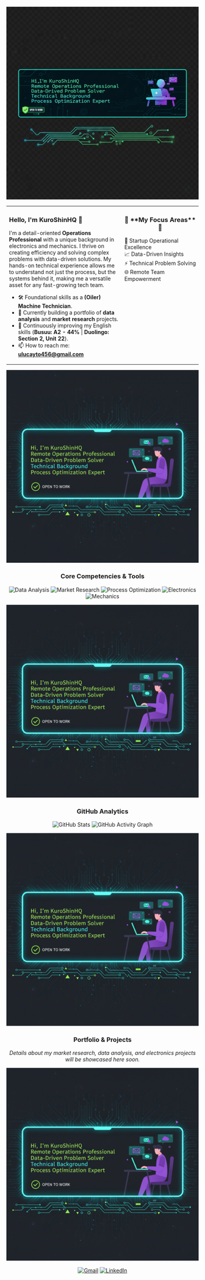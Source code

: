 <p align="center">
  <img src="https://raw.githubusercontent.com/KuroShinHQ/KuroShinHQ/main/assets/header.png" alt="KuroShinHQ Banner" />
</p>

<table align="center">
<tr valign="top">
<td width="60%">

<div align="left">

### **Hello, I'm KuroShinHQ** 👋

I'm a detail-oriented **Operations Professional** with a unique background in electronics and mechanics. I thrive on creating efficiency and solving complex problems with data-driven solutions. My hands-on technical experience allows me to understand not just the process, but the systems behind it, making me a versatile asset for any fast-growing tech team.

- 🛠️ Foundational skills as a **(Oiler) Machine Technician**.
- 🔭 Currently building a portfolio of **data analysis** and **market research** projects.
- 🌱 Continuously improving my English skills (**Busuu: A2 - 44%** | **Duolingo: Section 2, Unit 22**).
- 📫 How to reach me: **ulucayto456@gmail.com**

</div>
</td>
<td width="40%">

<div align="center">
  <h3>🌟 **My Focus Areas** 🌟</h3>
  <ul align="left" style="list-style-type: none; padding-left: 0;">
    <li>🚀 Startup Operational Excellence</li>
    <li>📈 Data-Driven Insights</li>
    <li>⚡ Technical Problem Solving</li>
    <li>🌐 Remote Team Empowerment</li>
  </ul>
</div>

</td>
</tr>
</table>

<p align="center">
  <img src="https://raw.githubusercontent.com/KuroShinHQ/KuroShinHQ/main/assets/divider.png" alt="Divider" />
</p>

<div align="center">

### **Core Competencies & Tools**

<img src="https://img.shields.io/badge/Data_Analysis-5A67D8?style=for-the-badge&logo=googleanalytics&logoColor=white" alt="Data Analysis"/>
<img src="https://img.shields.io/badge/Market_Research-4A5568?style=for-the-badge&logo=buffer&logoColor=white" alt="Market Research"/>
<img src="https://img.shields.io/badge/Process_Optimization-38A169?style=for-the-badge&logo=trello&logoColor=white" alt="Process Optimization"/>
<img src="https://img.shields.io/badge/Electronics-319795?style=for-the-badge&logo=-iFixit&logoColor=white" alt="Electronics"/>
<img src="https://img.shields.io/badge/Mechanics-ED8936?style=for-the-badge&logo=Cog&logoColor=white" alt="Mechanics"/>

</div>

<p align="center">
  <img src="https://raw.githubusercontent.com/KuroShinHQ/KuroShinHQ/main/assets/divider.png" alt="Divider" />
</p>

<div align="center">

### **GitHub Analytics**

<img src="https://github-readme-stats.vercel.app/api?username=KuroShinHQ&show_icons=true&theme=transparent&bg_color=00000000&title_color=5A67D8&text_color=FFFFFF&icon_color=38A169&hide_border=true&count_private=true" alt="GitHub Stats"/>
<img src="https://github-readme-activity-graph.vercel.app/graph?username=KuroShinHQ&theme=react-dark&bg_color=00000000&hide_border=true&color=FFFFFF&line=38A169&point=5A67D8" alt="GitHub Activity Graph"/>

</div>

<p align="center">
  <img src="https://raw.githubusercontent.com/KuroShinHQ/KuroShinHQ/main/assets/divider.png" alt="Divider" />
</p>

<div align="center">

### **Portfolio & Projects**
*Details about my market research, data analysis, and electronics projects will be showcased here soon.*

</div>

<p align="center">
  <img src="https://raw.githubusercontent.com/KuroShinHQ/KuroShinHQ/main/assets/divider.png" alt="Divider" />
</p>

<p align="center">
  <a href="mailto:ulucayto456@gmail.com"><img src="https://img.shields.io/badge/GMAIL-D14836?style=for-the-badge&logo=gmail&logoColor=white" alt="Gmail"/></a>
  <a href="[PROFIL-LINKINIZ-BURAYA-GELECEK]"><img src="https://img.shields.io/badge/LINKEDIN-0077B5?style=for-the-badge&logo=linkedin&logoColor=white" alt="LinkedIn"/></a>
</p>
